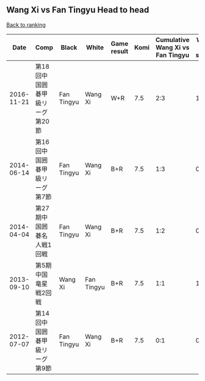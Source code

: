 ## Wang Xi vs Fan Tingyu Head to head

[Back to ranking](../../index.md)




| **Date** | **Comp** | **Black** | **White** | **Game result** | **Komi** | **Cumulative Wang Xi vs Fan Tingyu** | **Wang Xi streak** | **Fan Tingyu streak** | 
| --- | --- | --- | --- | --- | --- | --- | --- | --- |
| 2016-11-21 | 第18回中国囲碁甲級リーグ第20節 | Fan Tingyu | Wang Xi | W+R | 7.5 | 2:3 | 1 | 0 | 
| 2014-06-14 | 第16回中国囲碁甲級リーグ第7節 | Fan Tingyu | Wang Xi | B+R | 7.5 | 1:3 | 0 | 2 | 
| 2014-04-04 | 第27期中国囲碁名人戦1回戦 | Fan Tingyu | Wang Xi | B+R | 7.5 | 1:2 | 0 | 1 | 
| 2013-09-10 | 第5期中国竜星戦2回戦 | Wang Xi | Fan Tingyu | B+R | 7.5 | 1:1 | 1 | 0 | 
| 2012-07-07 | 第14回中国囲碁甲級リーグ第9節 | Fan Tingyu | Wang Xi | B+R | 7.5 | 0:1 | 0 | 1 |




